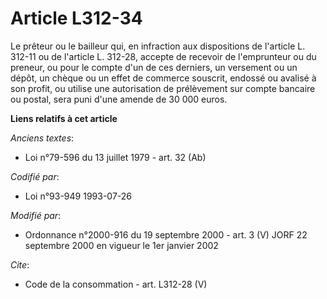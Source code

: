 # Article L312-34

Le prêteur ou le bailleur qui, en infraction aux dispositions de l'article L. 312-11 ou de l'article L. 312-28, accepte de
recevoir de l'emprunteur ou du preneur, ou pour le compte d'un de ces derniers, un versement ou un dépôt, un chèque ou un
effet de commerce souscrit, endossé ou avalisé à son profit, ou utilise une autorisation de prélèvement sur compte bancaire
ou postal, sera puni d'une amende de 30 000 euros.

**Liens relatifs à cet article**

_Anciens textes_:

  - Loi n°79-596 du 13 juillet 1979 - art. 32 (Ab)

_Codifié par_:

  - Loi n°93-949 1993-07-26

_Modifié par_:

  - Ordonnance n°2000-916 du 19 septembre 2000 - art. 3 (V) JORF 22 septembre 2000 en vigueur le 1er janvier 2002

_Cite_:

  - Code de la consommation - art. L312-28 (V)
